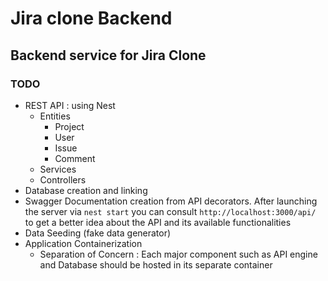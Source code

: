 # Jira clone Backend 
## Backend service for Jira Clone
### TODO
- REST API : using Nest
    - Entities
        - Project
        - User
        - Issue
        - Comment
    - Services
    - Controllers
- Database creation and linking
- Swagger Documentation creation from API decorators.
  After launching the server via `nest start` you can consult `http://localhost:3000/api/` to get a better idea about the API and its available functionalities
- Data Seeding (fake data generator)
- Application Containerization
    - Separation of Concern : Each major component such as API engine and Database should be hosted in its separate container
